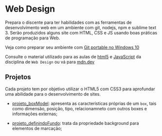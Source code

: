 # Web Design
Prepara o discente para ter habilidades com as ferramentas de desenvolvimento web em um ambiente com git, nodejs, npm e sublime text 3.
Serão produzidos alguns site com HTML, CSS e JS usando boas práticas de programação para Web.

Veja como preparar seu ambiente com [Git portable no Windows 10](https://youtu.be/CPPl0gNLYVg)

Consulte o material utilizado para as aulas de [html5](https://github.com/tmenegaz/webdesign/tree/master/html5/aula) e [JavaScript](https://github.com/tmenegaz/webdesign/tree/master/javaScript/aula) da disciplina de `Web Design` ou vá para [mdn.dev](https://mdn.dev)

## Projetos
Cada projeto tem por objetivo utilizar o HTML5 com CSS3 para aprofundar uma abilidade para o desenvolvimento de sites.
 
 - [projeto_boxModel](https://github.com/tmenegaz/webdesign/tree/master/projeto_boxModel): apresenta as características próprias de um `box`, tais como dimensão, posição, tipo, relacionamneto com outros boxes e informações externas;

 - [projeto_definindoFundo](https://github.com/tmenegaz/webdesign/tree/master/projeto_definindoFundo): trata da propriedade background para elementos de marcação;


